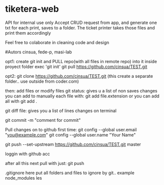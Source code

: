 # tiketera-web
API for internal use only
Accept CRUD request from app, and generate one txt for each print, saves to a folder.
The ticket printer takes those files and print them accordingly

Feel free to colaborate in cleaning code and design

#Autors
cinsua, fede-p, masi-lab


opt1: create git init and PULL repo(with all files in remote repo) into it
inside proyect folder exec 'git init'
git pull https://github.com/cinsua/TEST.git

opt2:
git clone https://github.com/cinsua/TEST.git (this create a separate folder.. use outside from coder.com)

then:
add files or modify files
git status: gives u a list of non saves changes
you can add to  manually each file with:
git add file.extension
or you can add all with
git add .

git diff file: gives you a list of lines changes on terminal

git commit -m "comment for commit"

Pull changes on to github
first time:
  git config --global user.email "you@example.com"
  git config --global user.name "Your Name"

  git push --set-upstream https://github.com/cinsua/TEST.git master

loggin with github acc

after all this next pull with just:
  git push

.gitignore
here put all folders and files to ignore by git.. example node_modules
les